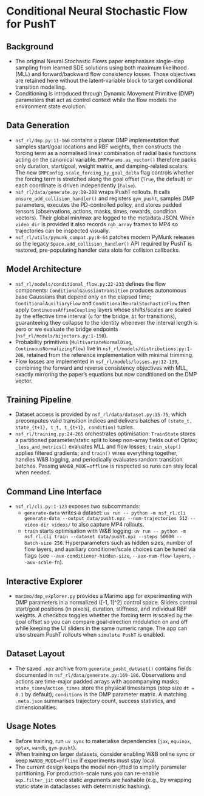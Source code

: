 # Conditional Neural Stochastic Flow for PushT

## Background
- The original Neural Stochastic Flows paper emphasises single-step sampling from learned SDE solutions using both maximum likelihood (MLL) and forward/backward flow consistency losses. Those objectives are retained here without the latent-variable block to target conditional transition modelling.
- Conditioning is introduced through Dynamic Movement Primitive (DMP) parameters that act as control context while the flow models the environment state evolution.

## Data Generation
- `nsf_rl/dmp.py:11-160` contains a planar DMP implementation that samples start/goal locations and RBF weights, then constructs the forcing term as a normalised linear combination of radial basis functions acting on the canonical variable. `DMPParams.as_vector()` therefore packs only duration, start/goal, weight matrix, and damping-related scalars. The new `DMPConfig.scale_forcing_by_goal_delta` flag controls whether the forcing term is stretched along the goal offset (`True`, the default) or each coordinate is driven independently (`False`).
- `nsf_rl/data/generate.py:19-208` wraps PushT rollouts. It calls `ensure_add_collision_handler()` and registers `gym_pusht`, samples DMP parameters, executes the PD-controlled policy, and stores padded tensors (observations, actions, masks, times, rewards, condition vectors). Their global min/max are logged to the metadata JSON. When `video_dir` is provided it also records `rgb_array` frames to MP4 so trajectories can be inspected visually.
- `nsf_rl/utils/pymunk_compat.py:8-64` patches modern PyMunk releases so the legacy `Space.add_collision_handler()` API required by PushT is restored, pre-populating handler data slots for collision callbacks.

## Model Architecture
- `nsf_rl/models/conditional_flow.py:22-233` defines the flow components: `ConditionalGaussianTransition` produces autonomous base Gaussians that depend only on the elapsed time; `ConditionalAuxiliaryFlow` and `ConditionalNeuralStochasticFlow` then apply `ContinuousAffineCoupling` layers whose shifts/scales are scaled by the effective time interval (`α` for the bridge, `Δt` for transitions), guaranteeing they collapse to the identity whenever the interval length is zero or we evaluate the bridge endpoints (`nsf_rl/models/bijectors.py:1-150`).
- Probability primitives (`MultivariateNormalDiag`, `ContinuousNormalizingFlow`) live in `nsf_rl/models/distributions.py:1-206`, retained from the reference implementation with minimal trimming.
- Flow losses are implemented in `nsf_rl/models/losses.py:12-139`, combining the forward and reverse consistency objectives with MLL, exactly mirroring the paper’s equations but now conditioned on the DMP vector.

## Training Pipeline
- Dataset access is provided by `nsf_rl/data/dataset.py:15-75`, which precomputes valid transition indices and delivers batches of `(state_t, state_{t+1}, t_t, t_{t+1}, condition)` tuples.
- `nsf_rl/training.py:24-265` orchestrates optimisation: `TrainState` stores a partitioned parameter/static split to keep non-array fields out of Optax; `_loss_and_metrics()` evaluates MLL and flow losses; `train_step()` applies filtered gradients; and `train()` wires everything together, handles W&B logging, and periodically evaluates random transition batches. Passing `WANDB_MODE=offline` is respected so runs can stay local when needed.

## Command Line Interface
- `nsf_rl/cli.py:1-123` exposes two subcommands:
  - `generate-data` writes a dataset: `uv run -- python -m nsf_rl.cli generate-data --output data/pusht.npz --num-trajectories 512 --video-dir videos/` to also capture MP4 rollouts.
  - `train` starts optimisation with W&B logging: `uv run -- python -m nsf_rl.cli train --dataset data/pusht.npz --steps 50000 --batch-size 256`.
  Hyperparameters such as hidden sizes, number of flow layers, and auxiliary conditioner/scale choices can be tuned via flags (see `--aux-conditioner-hidden-size`, `--aux-num-flow-layers`, `--aux-scale-fn`).

## Interactive Explorer
- `marimo/dmp_explorer.py` provides a Marimo app for experimenting with DMP parameters in a normalized \([-1, 1]^2\) control space. Sliders control start/goal positions (in pixels), duration, stiffness, and individual RBF weights. A checkbox toggles whether the forcing term is scaled by the goal offset so you can compare goal-direction modulation on and off while keeping the UI sliders in the same numeric range. The app can also stream PushT rollouts when `simulate PushT` is enabled.

## Dataset Layout
- The saved `.npz` archive from `generate_pusht_dataset()` contains fields documented in `nsf_rl/data/generate.py:169-186`. Observations and actions are time-major padded arrays with accompanying masks; `state_times`/`action_times` store the physical timestamps (step size `dt = 0.1` by default); `conditions` is the DMP parameter matrix. A matching `.meta.json` summarises trajectory count, success statistics, and dimensionalities.

## Usage Notes
- Before training, run `uv sync` to materialise dependencies (`jax`, `equinox`, `optax`, `wandb`, `gym-pusht`).
- When training on larger datasets, consider enabling W&B online sync or keep `WANDB_MODE=offline` if experiments must stay local.
- The current design keeps the model non-jitted to simplify parameter partitioning. For production-scale runs you can re-enable `eqx.filter_jit` once static arguments are hashable (e.g., by wrapping static state in dataclasses with deterministic hashing).
